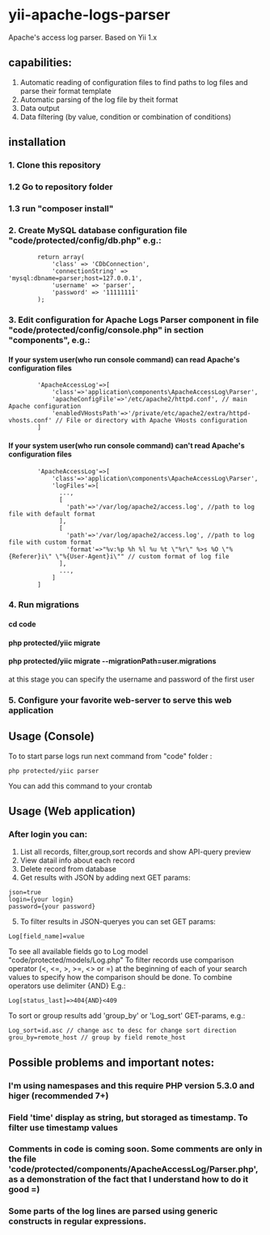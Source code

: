 # yii-apache-logs-parser
Apache's access log parser. Based on Yii 1.x

## capabilities:
1. Automatic reading of configuration files to find paths to log files and parse their format template
2. Automatic parsing of the log file by theit format
3. Data output
4. Data filtering (by value, condition or combination of conditions)

## installation
### 1. Clone this repository
### 1.2 Go to repository folder
### 1.3 run "composer install"
### 2. Create MySQL database configuration file "code/protected/config/db.php" e.g.:
```
        return array(
            'class' => 'CDbConnection',
            'connectionString' => 'mysql:dbname=parser;host=127.0.0.1',
            'username' => 'parser',
            'password' => '11111111'
        );
```
### 3. Edit configuration for Apache Logs Parser component in file "code/protected/config/console.php" in section "components", e.g.:
#### If your system user(who run console command) can read Apache's configuration files
```
        'ApacheAccessLog'=>[
            'class'=>'application\components\ApacheAccessLog\Parser',
            'apacheConfigFile'=>'/etc/apache2/httpd.conf', // main Apache configuration
            'enabledVHostsPath'=>'/private/etc/apache2/extra/httpd-vhosts.conf' // File or directory with Apache VHosts configuration
        ]
```
#### If your system user(who run console command) can't read Apache's configuration files
```
        'ApacheAccessLog'=>[
            'class'=>'application\components\ApacheAccessLog\Parser',
            'logFiles'=>[
              ...,
              [
                'path'=>'/var/log/apache2/access.log', //path to log file with default format
              ],
              [
                'path'=>'/var/log/apache2/access.log', //path to log file with custom format
                'format'=>"%v:%p %h %l %u %t \"%r\" %>s %O \"%{Referer}i\" \"%{User-Agent}i\"" // custom format of log file
              ],
              ...,
            ]
        ]
```
### 4. Run migrations
#### cd code
#### php protected/yiic migrate
#### php protected/yiic migrate --migrationPath=user.migrations 
at this stage you can specify the username and password of the first user
### 5. Configure your favorite web-server to serve this web application
## Usage (Console)
To to start parse logs run next command from "code" folder : 
```
php protected/yiic parser
```
You can add this command to your crontab
## Usage (Web application)
### After login you can:
1. List all records, filter,group,sort records and show API-query preview
2. View datail info about each record
3. Delete record from database
4. Get results with JSON by adding next GET params:
```
json=true
login={your login}
password={your password}
```
5. To filter results in JSON-queryes you can set GET params:
```
Log[field_name]=value
```
To see all available fields go to Log model "code/protected/models/Log.php"
To filter records use comparison operator (<, <=, >, >=, <> or =) at the beginning of each of your search values to specify how the comparison should be done. To combine operators use delimiter {AND}
E.g.:
```
Log[status_last]=>404{AND}<409
```
To sort or group results add 'group_by' or 'Log_sort' GET-params, e.g.:
```
Log_sort=id.asc // change asc to desc for change sort direction
grou_by=remote_host // group by field remote_host
```
## Possible problems and important notes:
### I'm using namespases and this require PHP version 5.3.0 and higer (recommended 7+)
### Field 'time' display as string, but storaged as timestamp. To filter use timestamp values
### Comments in code is coming soon. Some comments are only in the file 'code/protected/components/ApacheAccessLog/Parser.php', as a demonstration of the fact that I understand how to do it good =)
### Some parts of the log lines are parsed using generic constructs in regular expressions.

